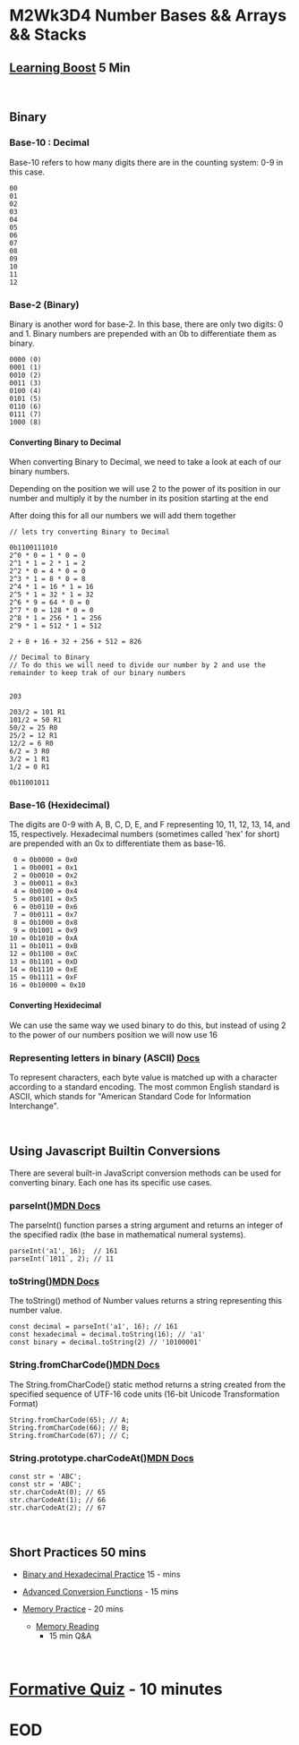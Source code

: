 # M2Wk3D4 Number Bases && Arrays && Stacks

## [Learning Boost](https://open.appacademy.io/learn/js-py---pt-jul-2023-online/week-9---big-o/learning-boost---thursday) 5 Min

<br/>

## Binary

### Base-10 : Decimal
Base-10 refers to how many digits there are in the counting system: 0-9 in this case.
```
00
01
02
03
04
05
06
07
08
09
10
11
12
```

### Base-2 (Binary)
Binary is another word for base-2. In this base, there are only two digits: 0 and 1.
Binary numbers are prepended with an 0b to differentiate them as binary.

```
0000 (0)
0001 (1)
0010 (2)
0011 (3)
0100 (4)
0101 (5)
0110 (6)
0111 (7)
1000 (8)
```
#### Converting Binary to Decimal
When converting Binary to Decimal, we need to take a look at each of our binary numbers.

Depending on the position we will use 2 to the power of its position in our number and multiply it by the number in its position starting at the end

After doing this for all our numbers we will add them together

```
// lets try converting Binary to Decimal

0b1100111010
2^0 * 0 = 1 * 0 = 0
2^1 * 1 = 2 * 1 = 2
2^2 * 0 = 4 * 0 = 0
2^3 * 1 = 8 * 0 = 8
2^4 * 1 = 16 * 1 = 16
2^5 * 1 = 32 * 1 = 32
2^6 * 9 = 64 * 0 = 0
2^7 * 0 = 128 * 0 = 0
2^8 * 1 = 256 * 1 = 256
2^9 * 1 = 512 * 1 = 512

2 + 8 + 16 + 32 + 256 + 512 = 826

// Decimal to Binary
// To do this we will need to divide our number by 2 and use the remainder to keep trak of our binary numbers


203

203/2 = 101 R1
101/2 = 50 R1
50/2 = 25 R0
25/2 = 12 R1
12/2 = 6 R0
6/2 = 3 R0
3/2 = 1 R1
1/2 = 0 R1

0b11001011

```

### Base-16 (Hexidecimal)
The digits are 0-9 with A, B, C, D, E, and F representing 10, 11, 12, 13, 14, and 15, respectively. Hexadecimal numbers (sometimes called 'hex' for short) are prepended with an 0x to differentiate them as base-16.

```
 0 = 0b0000 = 0x0
 1 = 0b0001 = 0x1
 2 = 0b0010 = 0x2
 3 = 0b0011 = 0x3
 4 = 0b0100 = 0x4
 5 = 0b0101 = 0x5
 6 = 0b0110 = 0x6
 7 = 0b0111 = 0x7
 8 = 0b1000 = 0x8
 9 = 0b1001 = 0x9
10 = 0b1010 = 0xA
11 = 0b1011 = 0xB
12 = 0b1100 = 0xC
13 = 0b1101 = 0xD
14 = 0b1110 = 0xE
15 = 0b1111 = 0xF
16 = 0b10000 = 0x10
```
#### Converting Hexidecimal
We can use the same way we used binary to do this, but instead of using 2 to the power of our numbers position we will now use 16


### Representing letters in binary (ASCII) [Docs](https://www.asciitable.com/)
To represent characters, each byte value is matched up with a character according to a standard encoding. The most common English standard is ASCII, which stands for "American Standard Code for Information Interchange".

<br/>

## Using Javascript Builtin Conversions
There are several built-in JavaScript conversion methods can be used for converting binary. Each one has its specific use cases.

### parseInt()[MDN Docs](https://developer.mozilla.org/en-US/docs/Web/JavaScript/Reference/Global_Objects/parseInt)
The parseInt() function parses a string argument and returns an integer of the specified radix (the base in mathematical numeral systems).

```
parseInt('a1', 16);  // 161
parseInt(`1011`, 2); // 11
```

### toString()[MDN Docs](https://developer.mozilla.org/en-US/docs/Web/JavaScript/Reference/Global_Objects/Number/toString)
The toString() method of Number values returns a string representing this number value.

```
const decimal = parseInt('a1', 16); // 161
const hexadecimal = decimal.toString(16); // 'a1'
const binary = decimal.toString(2) // '10100001'
```

### String.fromCharCode()[MDN Docs](https://developer.mozilla.org/en-US/docs/Web/JavaScript/Reference/Global_Objects/String/fromCharCode)
The String.fromCharCode() static method returns a string created from the specified sequence of UTF-16 code units (16-bit Unicode Transformation Format)

```
String.fromCharCode(65); // A;
String.fromCharCode(66); // B;
String.fromCharCode(67); // C;
```

### String.prototype.charCodeAt()[MDN Docs](https://developer.mozilla.org/en-US/docs/Web/JavaScript/Reference/Global_Objects/String/charCodeAt)

```
const str = 'ABC';
const str = 'ABC';
str.charCodeAt(0); // 65
str.charCodeAt(1); // 66
str.charCodeAt(2); // 67
```

<br/>

## Short Practices 50 mins
- [Binary and Hexadecimal Practice](https://open.appacademy.io/learn/js-py---pt-jul-2023-online/week-9---big-o/binary-and-hexadecimal-practice) 15 - mins

- [Advanced Conversion Functions](https://open.appacademy.io/learn/js-py---pt-jul-2023-online/week-9---big-o/memory-practice) - 15 mins

- [Memory Practice](https://open.appacademy.io/learn/js-py---pt-jul-2023-online/week-9---big-o/timing-benchmarks-practice-part-1) - 20 mins
  - [Memory Reading](https://open.appacademy.io/learn/js-py---pt-jul-2023-online/week-9---big-o/memory)
    - 15 min Q&A



<br/>

# [Formative Quiz](https://open.appacademy.io/learn/js-py---pt-jul-2023-online/week-9---big-o/formative-quiz---thursday--repeat-) - 10 minutes


# EOD
